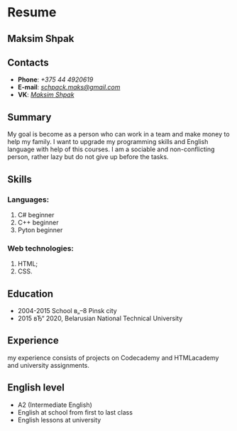 # Resume

## Maksim Shpak

## Contacts

* **Phone**: *+375 44 4920619*
* **E-mail**: *schpack.maks@gmail.com*
* **VK**: [*Maksim Shpak*](https://vk.com/id133606676)

## Summary

My goal is become as a person who can work in a team and make money to help my family. I want to upgrade my programming skills and English language with help of this courses. I am a sociable and non-conflicting person, rather lazy but do not give up before the tasks.

## Skills
### Languages: 
1. C# beginner
2. C++ beginner
3. Pyton beginner

### Web technologies: 
1. HTML;
2. CSS.

## Education
* 2004-2015 School в„–8 Pinsk city
* 2015 вЂ“ 2020, Belarusian National Technical University

## Experience
my experience consists of projects on Codecademy and HTMLacademy and university assignments.

## English level
* A2 (Intermediate English) 
* English at school from first  to last class
* English lessons at university 